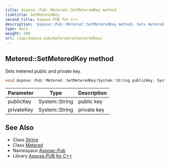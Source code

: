 ```yaml
---
title: Aspose::Pub::Metered::SetMeteredKey method
linktitle: SetMeteredKey
second_title: Aspose.PUB for C++
description: 'Aspose::Pub::Metered::SetMeteredKey method. Sets metered public and private key in C++.'
type: docs
weight: 200
url: /cpp/aspose.pub/metered/setmeteredkey/
---
```

## Metered::SetMeteredKey method


Sets metered public and private key.

```cpp
void Aspose::Pub::Metered::SetMeteredKey(System::String publicKey, System::String privateKey)
```


| Parameter | Type | Description |
| --- | --- | --- |
| publicKey | System::String | public key |
| privateKey | System::String | private key |

## See Also

* Class [String](../../../system/string/)
* Class [Metered](../)
* Namespace [Aspose::Pub](../../)
* Library [Aspose.PUB for C++](../../../)
